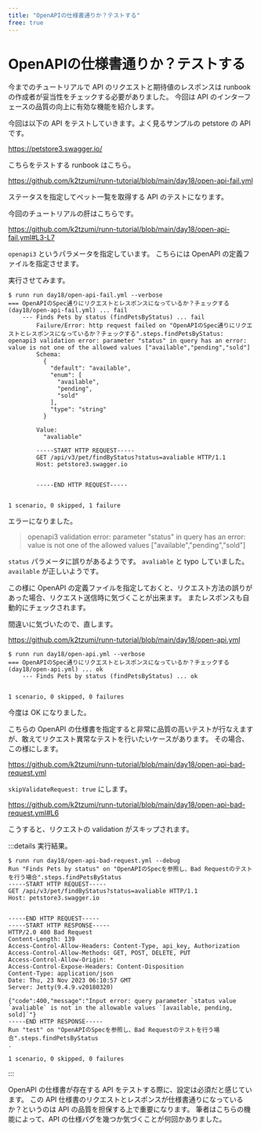 ```yaml
---
title: "OpenAPIの仕様書通りか？テストする"
free: true
---
```


# OpenAPIの仕様書通りか？テストする

今までのチュートリアルで API のリクエストと期待値のレスポンスは runbook の作成者が妥当性をチェックする必要がありました。
今回は API のインターフェースの品質の向上に有効な機能を紹介します。

今回は以下の API をテストしていきます。よく見るサンプルの petstore の API です。

https://petstore3.swagger.io/

こちらをテストする runbook はこちら。

https://github.com/k2tzumi/runn-tutorial/blob/main/day18/open-api-fail.yml

ステータスを指定してペット一覧を取得する API のテストになります。

今回のチュートリアルの肝はこちらです。

https://github.com/k2tzumi/runn-tutorial/blob/main/day18/open-api-fail.yml#L3-L7

`openapi3` というパラメータを指定しています。
こちらには OpenAPI の定義ファイルを指定させます。

実行させてみます。

```console
$ runn run day18/open-api-fail.yml --verbose
=== OpenAPIのSpec通りにリクエストとレスポンスになっているか？チェックする (day18/open-api-fail.yml) ... fail
    --- Finds Pets by status (findPetsByStatus) ... fail
        Failure/Error: http request failed on "OpenAPIのSpec通りにリクエストとレスポンスになっているか？チェックする".steps.findPetsByStatus: openapi3 validation error: parameter "status" in query has an error: value is not one of the allowed values ["available","pending","sold"]
        Schema:
          {
            "default": "available",
            "enum": [
              "available",
              "pending",
              "sold"
            ],
            "type": "string"
          }
        
        Value:
          "avaliable"
        
        -----START HTTP REQUEST-----
        GET /api/v3/pet/findByStatus?status=avaliable HTTP/1.1
        Host: petstore3.swagger.io
        
        
        -----END HTTP REQUEST-----


1 scenario, 0 skipped, 1 failure
```

エラーになりました。

> openapi3 validation error: parameter "status" in query has an error: value is not one of the allowed values ["available","pending","sold"]

`status` パラメータに誤りがあるようです。
`avaliable` と typo していました。`available` が正しいようです。

この様に OpenAPI の定義ファイルを指定しておくと、リクエスト方法の誤りがあった場合、リクエスト送信時に気づくことが出来ます。
またレスポンスも自動的にチェックされます。

間違いに気づいたので、直します。

https://github.com/k2tzumi/runn-tutorial/blob/main/day18/open-api.yml

```console
$ runn run day18/open-api.yml --verbose     
=== OpenAPIのSpec通りにリクエストとレスポンスになっているか？チェックする (day18/open-api.yml) ... ok
    --- Finds Pets by status (findPetsByStatus) ... ok


1 scenario, 0 skipped, 0 failures
```

今度は OK になりました。

こちらの OpenAPI の仕様書を指定すると非常に品質の高いテストが行なえますが、敢えてリクエスト異常なテストを行いたいケースがあります。
その場合、この様にします。

https://github.com/k2tzumi/runn-tutorial/blob/main/day18/open-api-bad-request.yml

`skipValidateRequest: true` にします。

https://github.com/k2tzumi/runn-tutorial/blob/main/day18/open-api-bad-request.yml#L6

こうすると、リクエストの validation がスキップされます。

:::details 実行結果。

```console
$ runn run day18/open-api-bad-request.yml --debug
Run "Finds Pets by status" on "OpenAPIのSpecを参照し、Bad Requestのテストを行う場合".steps.findPetsByStatus
-----START HTTP REQUEST-----
GET /api/v3/pet/findByStatus?status=avaliable HTTP/1.1
Host: petstore3.swagger.io


-----END HTTP REQUEST-----
-----START HTTP RESPONSE-----
HTTP/2.0 400 Bad Request
Content-Length: 139
Access-Control-Allow-Headers: Content-Type, api_key, Authorization
Access-Control-Allow-Methods: GET, POST, DELETE, PUT
Access-Control-Allow-Origin: *
Access-Control-Expose-Headers: Content-Disposition
Content-Type: application/json
Date: Thu, 23 Nov 2023 06:10:57 GMT
Server: Jetty(9.4.9.v20180320)

{"code":400,"message":"Input error: query parameter `status value `avaliable` is not in the allowable values `[available, pending, sold]`"}
-----END HTTP RESPONSE-----
Run "test" on "OpenAPIのSpecを参照し、Bad Requestのテストを行う場合".steps.findPetsByStatus
.

1 scenario, 0 skipped, 0 failures
```

:::


OpenAPI の仕様書が存在する API をテストする際に、設定は必須だと感じています。
この API 仕様書のリクエストとレスポンスが仕様書通りになっているか？というのは API の品質を担保する上で重要になります。
筆者はこちらの機能によって、API の仕様バグを幾つか気づくことが何回かありました。 

